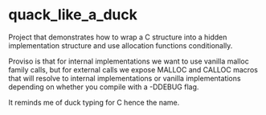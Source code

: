 quack_like_a_duck
=================

Project that demonstrates how to wrap a C structure into a hidden implementation structure
and use allocation functions conditionally.

Proviso is that for internal implementations we want to use vanilla malloc family calls, 
but for external calls we expose MALLOC and CALLOC macros that will resolve to 
internal implementations or vanilla implementations depending on whether you compile with a -DDEBUG flag.

It reminds me of duck typing for C hence the name.
